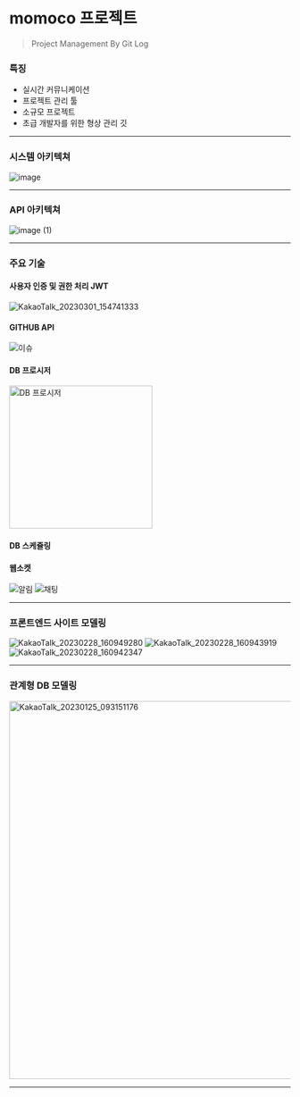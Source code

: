 # momoco 프로젝트
> Project Management By Git Log

### 특징

- 실시간 커뮤니케이션
- 프로젝트 관리 툴
- 소규모 프로젝트
- 초급 개발자를 위한 형상 관리 깃

------------

### 시스템 아키텍쳐
![image](https://user-images.githubusercontent.com/80095068/222064659-12d55b5c-3ee9-4f1f-8fb6-b9817033c66d.png)


------------

### API 아키텍쳐
![image (1)](https://user-images.githubusercontent.com/80095068/222064691-e674ce42-5ca3-4d37-8fb4-fd09d1b0b76d.png)

------------

### 주요 기술

#### 사용자 인증 및 권한 처리 JWT 
![KakaoTalk_20230301_154741333](https://user-images.githubusercontent.com/80095068/222064893-8a79ca72-e0e5-4ef6-a37b-748494d0ccac.png)

#### GITHUB API 
![이슈](https://user-images.githubusercontent.com/80095068/222064902-3fbb0c40-3fe2-4eea-93c4-eb4a388a2171.gif)

#### DB 프로시저
<img width="256" alt="DB 프로시저" src="https://user-images.githubusercontent.com/80095068/222064822-926fe0e8-ec8a-4b13-8dd6-613834e6a3fa.png">

#### DB 스케쥴링

#### 웹소켓
![알림](https://user-images.githubusercontent.com/80095068/222064850-01acb668-0f37-4a85-9cf8-ded26ce10988.gif)
![채팅](https://user-images.githubusercontent.com/80095068/222064863-151bfc63-486d-40f4-b10e-cd9472e4f180.gif)

------------

### 프론트엔드 사이트 모델링

![KakaoTalk_20230228_160949280](https://user-images.githubusercontent.com/80095068/222064426-dbe2751d-3e65-409e-8d65-79f319df3064.png)
![KakaoTalk_20230228_160943919](https://user-images.githubusercontent.com/80095068/222064446-90b08849-0fc8-4f6a-a874-b08f083651be.png)
![KakaoTalk_20230228_160942347](https://user-images.githubusercontent.com/80095068/222064468-e9f7dc53-00cb-48b4-a0c5-bc91359d5de5.png)

------------

### 관계형 DB 모델링
<img width="677" alt="KakaoTalk_20230125_093151176" src="https://user-images.githubusercontent.com/80095068/222064363-20de9a4a-5c20-4b8c-895d-79b3f0cef023.png">


------------

